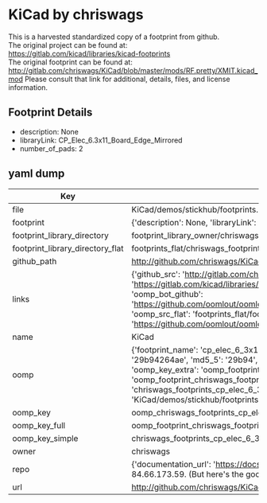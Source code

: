 # KiCad by chriswags  
This is a harvested standardized copy of a footprint from github.  
The original project can be found at:  
https://gitlab.com/kicad/libraries/kicad-footprints  
The original footprint can be found at:
http://gitlab.com/chriswags/KiCad/blob/master/mods/RF.pretty/XMIT.kicad_mod
Please consult that link for additional, details, files, and license information.  
## Footprint Details
* description: None  
* libraryLink: CP_Elec_6.3x11_Board_Edge_Mirrored  
* number_of_pads: 2  
## yaml dump  
| Key | Value |  
| --- | --- |  
| file | KiCad/demos/stickhub/footprints.pretty/CP_Elec_6.3x11_Board_Edge_Mirrored.kicad_mod |  
| footprint | {'description': None, 'libraryLink': 'CP_Elec_6.3x11_Board_Edge_Mirrored', 'number_of_pads': 2} |  
| footprint_library_directory | footprint_library_owner/chriswags_KiCad |  
| footprint_library_directory_flat | footprints_flat/chriswags_footprints_cp_elec_6_3x11_board_edge_mirrored/working |  
| github_path | http://github.com/chriswags/KiCad/blob/master/demos/stickhub/footprints.pretty/CP_Elec_6.3x11_Board_Edge_Mirrored.kicad_mod |  
| links | {'github_src': 'http://gitlab.com/chriswags/KiCad/blob/master/mods/RF.pretty/XMIT.kicad_mod', 'github_src_repo': 'https://gitlab.com/kicad/libraries/kicad-footprints', 'oomp_bot': 'footprints/chriswags_footprints_cp_elec_6_3x11_board_edge_mirrored/working', 'oomp_bot_github': 'https://github.com/oomlout/oomlout_oomp_footprint_bot/tree/main/footprints/chriswags_footprints_cp_elec_6_3x11_board_edge_mirrored/working', 'oomp_src_flat': 'footprints_flat/footprints_flat/chriswags_footprints_cp_elec_6_3x11_board_edge_mirrored/working', 'oomp_src_flat_github': 'https://github.com/oomlout/oomlout_oomp_footprint_src/tree/main/footprints_flat/chriswags_footprints_cp_elec_6_3x11_board_edge_mirrored/working'} |  
| name | KiCad |  
| oomp | {'footprint_name': 'cp_elec_6_3x11_board_edge_mirrored', 'library_name': 'footprints', 'md5': '29b94264aec1fd88afb1626a7d4d1de3', 'md5_10': '29b94264ae', 'md5_5': '29b94', 'md5_6': '29b942', 'oomp_key': 'oomp_chriswags_footprints_cp_elec_6_3x11_board_edge_mirrored', 'oomp_key_extra': 'oomp_footprint_chriswags_footprints_cp_elec_6_3x11_board_edge_mirrored', 'oomp_key_full': 'oomp_footprint_chriswags_footprints_cp_elec_6_3x11_board_edge_mirrored_29b942', 'oomp_key_simple': 'chriswags_footprints_cp_elec_6_3x11_board_edge_mirrored', 'original_filename': 'KiCad/demos/stickhub/footprints.pretty/CP_Elec_6.3x11_Board_Edge_Mirrored.kicad_mod', 'owner_name': 'chriswags'} |  
| oomp_key | oomp_chriswags_footprints_cp_elec_6_3x11_board_edge_mirrored |  
| oomp_key_full | oomp_footprint_chriswags_footprints_cp_elec_6_3x11_board_edge_mirrored |  
| oomp_key_simple | chriswags_footprints_cp_elec_6_3x11_board_edge_mirrored |  
| owner | chriswags |  
| repo | {'documentation_url': 'https://docs.github.com/rest/overview/resources-in-the-rest-api#rate-limiting', 'message': "API rate limit exceeded for 84.66.173.59. (But here's the good news: Authenticated requests get a higher rate limit. Check out the documentation for more details.)"} |  
| url | http://github.com/chriswags/KiCad |  

